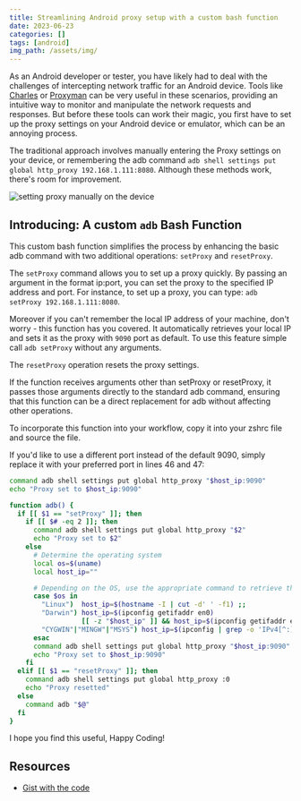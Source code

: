 ```yaml
---
title: Streamlining Android proxy setup with a custom bash function
date: 2023-06-23
categories: []
tags: [android]
img_path: /assets/img/
---
```


As an Android developer or tester, you have likely had to deal with the challenges of intercepting network traffic for an Android device. Tools like [Charles](https://www.charlesproxy.com/) or [Proxyman](https://proxyman.io/) can be very useful in these scenarios, providing an intuitive way to monitor and manipulate the network requests and responses. But before these tools can work their magic, you first have to set up the proxy settings on your Android device or emulator, which can be an annoying process.

The traditional approach involves manually entering the Proxy settings on your device, or remembering the adb command `adb shell settings put global http_proxy 192.168.1.111:8080`. Although these methods work, there's room for improvement.

![setting proxy manually on the device](setting_proxy_manually.png)

## Introducing: A custom `adb` Bash Function

This custom bash function simplifies the process by enhancing the basic adb command with two additional operations: `setProxy` and `resetProxy`.

The `setProxy` command allows you to set up a proxy quickly. By passing an argument in the format ip:port, you can set the proxy to the specified IP address and port. For instance, to set up a proxy, you can type: `adb setProxy 192.168.1.111:8080`.

Moreover if you can't remember the local IP address of your machine, don't worry - this function has you covered. It automatically retrieves your local IP and sets it as the proxy with `9090` port as default. To use this feature simple call `adb setProxy` without any arguments.

The `resetProxy` operation resets the proxy settings.

If the function receives arguments other than setProxy or resetProxy, it passes those arguments directly to the standard adb command, ensuring that this function can be a direct replacement for adb without affecting other operations.

To incorporate this function into your workflow, copy it into your zshrc file and source the file.

If you'd like to use a different port instead of the default 9090, simply replace it with your preferred port in lines 46 and 47:

```Bash
command adb shell settings put global http_proxy "$host_ip:9090"
echo "Proxy set to $host_ip:9090"
```

```Bash
function adb() {
  if [[ $1 == "setProxy" ]]; then
    if [[ $# -eq 2 ]]; then
      command adb shell settings put global http_proxy "$2"
      echo "Proxy set to $2"
    else
      # Determine the operating system
      local os=$(uname)
      local host_ip=""

      # Depending on the OS, use the appropriate command to retrieve the local IP address
      case $os in
        "Linux")  host_ip=$(hostname -I | cut -d' ' -f1) ;;
        "Darwin") host_ip=$(ipconfig getifaddr en0)
                  [[ -z "$host_ip" ]] && host_ip=$(ipconfig getifaddr en1) ;;
        "CYGWIN"|"MINGW"|"MSYS") host_ip=$(ipconfig | grep -o 'IPv4[^:]*:[^0-9]*\([0-9]\{1,3\}\.\)\{3\}[0-9]\{1,3\}' | sed 's/[^0-9\.]*//g' | head -n1) ;;
      esac
      command adb shell settings put global http_proxy "$host_ip:9090"
      echo "Proxy set to $host_ip:9090"
    fi
  elif [[ $1 == "resetProxy" ]]; then
    command adb shell settings put global http_proxy :0
    echo "Proxy resetted"
  else
    command adb "$@"
  fi
}
```

I hope you find this useful, Happy Coding!

## Resources

- [Gist with  the code](https://gist.github.com/Leedwon/fbebd3701b1b17c920d0be9c93d0a3cf)
